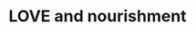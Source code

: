 ---
pid: llg138
title: LOVE and nourishment
location_transcription: Germantown Ave + Germantown
coordinates: "[-75.174735557365, 40.035704526548]"
zipcode: '19119'
gen_neighborhood: Northwest Philadelphia
neighborhood: Mount Airy
outside_phl: 
age: '35'
age_range: 30-39
instagram: 
image_file_name: llg_138.jpg
proposal_transcription: |-
  A monument Garden and Restaurant.

  A restaurant made out of a container and a garden growing food to feed people with food insecurity as well as the rest of the community

  Topsoil in EMPTY lots around the city DEDicated to all the people who have ever been hungry and food insecure


  crops

  tables

  container/restaurant

  Live music stage
topic: Food,Health,Inclusivity,Inequality,Sustainability
topic_summary: 0, 0, 0, 0, 0
type: Building,Garden,Interactive,Meal
keywords_other: restaurant, container, food insecure, topsoil, empty lots, hunger,
  live music
credit: Michael M. Koehler
image_labels: 
twitter: 
facebook: 
permalink: "/monuments/llg138/"
layout: item-page
---
